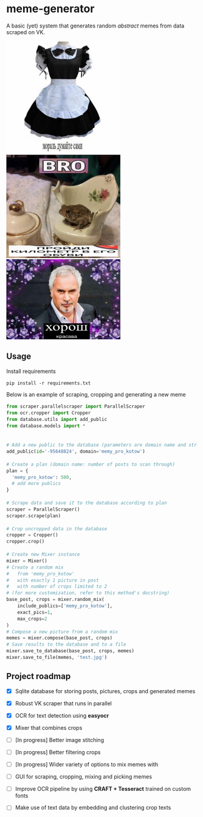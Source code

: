 # meme-generator

A basic (yet) system that generates random *abstract* memes from data scraped on VK.

<p float="left">
  <img src="/pics/moral.jpg" width="300" /> 
  <img src="/pics/bro.jpg" width="300" />
  <img src="/pics/good_job.jpg" width="300" />
</p>

## Usage

Install requirements
 ``` shell
pip install -r requirements.txt
```
Below is an example of scraping, cropping and generating a new meme
``` python
from scraper.parallelscraper import ParallelScraper
from ocr.cropper import Cropper
from database.utils import add_public
from database.models import *


# Add a new public to the database (parameters are domain name and str id)
add_public(id='-95648824', domain='memy_pro_kotow')

# Create a plan (domain name: number of posts to scan through)
plan = {
  'memy_pro_kotow': 500,
  # add more publics
}

# Scrape data and save it to the database according to plan
scraper = ParallelScraper()
scraper.scrape(plan)

# Crop uncropped data in the database
cropper = Cropper()
cropper.crop()

# Create new Mixer instance
mixer = Mixer()
# Create a random mix 
#   from 'memy_pro_kotow' 
#   with exactly 1 picture in post
#   with number of crops limited to 2
# (for more customization, refer to this method's docstring)
base_post, crops = mixer.random_mix(
    include_publics=['memy_pro_kotow'],
    exact_pics=1,
    max_crops=2
)
# Compose a new picture from a random mix
memes = mixer.compose(base_post, crops)
# Save results to the database and to a file
mixer.save_to_database(base_post, crops, memes)
mixer.save_to_file(memes, 'test.jpg')
```

## Project roadmap
- [x] Sqlite database for storing posts, pictures, crops and generated memes
- [x] Robust VK scraper that runs in parallel
- [x] OCR for text detection using **easyocr**
- [x] Mixer that combines crops
- [ ] [In progress] Better image stitching
- [ ] [In progress] Better filtering crops
- [ ] [In progress] Wider variety of options to mix memes with
- [ ] GUI for scraping, cropping, mixing and picking memes
- [ ] Improve OCR pipeline by using **CRAFT + Tesseract** trained on custom fonts
- [ ] Make use of text data by embedding and clustering crop texts
  
